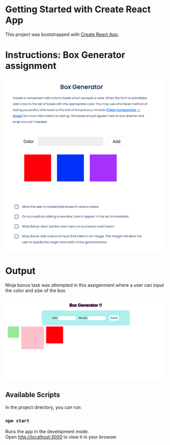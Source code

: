 
# Getting Started with Create React App

This project was bootstrapped with [Create React App](https://github.com/facebook/create-react-app).

# Instructions: Box Generator assignment

![alt text](https://github.com/akarelia20/React_assignments/blob/main/box-generator/instructions.png)

# Output

Ninja bonus task was attempted in this assigenment where a user can input the color and size of the box.

![alt text](https://github.com/akarelia20/React_assignments/blob/main/box-generator/output.png)


## Available Scripts

In the project directory, you can run:

### `npm start`

Runs the app in the development mode.\
Open [http://localhost:3000](http://localhost:3000) to view it in your browser.

